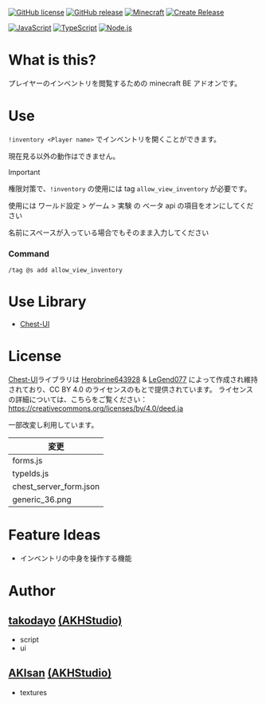 [![GitHub license](https://img.shields.io/github/license/Naereen/StrapDown.js.svg)](https://github.com/AKHstudio/Inventory_Viewer/blob/main/LICENSE)
[![GitHub release](https://img.shields.io/github/release/AKHstudio/Inventory_Viewer.svg)](https://github.com/AKHstudio/Inventory_Viewer/releases/latest)
[![Minecraft](https://img.shields.io/badge/Minecraft-BE-yellow)](https://www.minecraft.net/ja-jp/about-minecraft)
[![Create Release](https://github.com/AKHstudio/Inventory_Viewer/actions/workflows/release.yml/badge.svg)](https://github.com/AKHstudio/Inventory_Viewer/actions/workflows/release.yml)

[![JavaScript](https://shields.io/badge/JavaScript-F7DF1E?logo=JavaScript&logoColor=000&style=flat-square)](https://developer.mozilla.org/ja/docs/Web/JavaScript)
[![TypeScript](https://shields.io/badge/TypeScript-007ACC?logo=TypeScript&logoColor=fff&style=flat-square)](https://www.typescriptlang.org/)
[![Node.js](https://shields.io/badge/Node.js-339933?logo=Node.js&logoColor=fff&style=flat-square)](https://nodejs.jp/)

# What is this?

プレイヤーのインベントリを閲覧するための minecraft BE アドオンです。

# Use

`!inventory <Player name>` でインベントリを開くことができます。

現在見る以外の動作はできません。

> [!IMPORTANT]
> 権限対策で、`!inventory` の使用には tag `allow_view_inventory` が必要です。
>
> 使用には ワールド設定 > ゲーム > 実験 の ベータ api の項目をオンにしてください
>
> 名前にスペースが入っている場合でもそのまま入力してください

### Command

`/tag @s add allow_view_inventory`

# Use Library

-   [Chest-UI](https://github.com/Herobrine643928/Chest-UI)

# License

[Chest-UI](https://github.com/Herobrine643928/Chest-UI)ライブラリは [Herobrine643928](https://github.com/Herobrine643928) & [LeGend077](https://github.com/LeGend077) によって作成され維持されており、CC BY 4.0 のライセンスのもとで提供されています。
ライセンスの詳細については、こちらをご覧ください：https://creativecommons.org/licenses/by/4.0/deed.ja

一部改変し利用しています。

| 変更                   |
| ---------------------- |
| forms.js               |
| typeIds.js             |
| chest_server_form.json |
| generic_36.png         |

# Feature Ideas

-   インベントリの中身を操作する機能

# Author

## [takodayo](https://github.com/tako-dayo8) [(AKHStudio)](https://github.com/AKHstudio)

-   script
-   ui

## [AKIsan](https://github.com/AKIsan0725) [(AKHStudio)](https://github.com/AKHstudio)

-   textures
